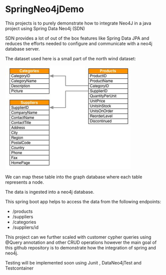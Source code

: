 ﻿# SpringNeo4jDemo

This projects is to purely demonstrate how to integrate Neo4J in a java project using Spring Data Neo4j (SDN)

SDN provides a lot of out of the box features like Spring Data JPA and reduces the efforts needed to configure and communicate with a neo4j database server.

The dataset used here is a small part of the north wind dataset:

![alt text](northwind_data.JPG)

We can map these table into the graph database where each table represents a node.

The data is ingested into a neo4j database.

This spring boot app helps to access the data from the following endpoints:

- /products
- /suppliers
- /categories
- /suppliers/id

This project can we further scaled with customer cypher queries using @Query annotation and other CRUD operations however the main goal of this github repository is to demonstrate how the integration of spring and neo4j.

Testing will be implemented soon using Junit , DataNeo4jTest and Testcontainer
